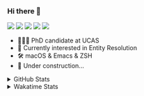 ### Hi there 👋

[![](https://img.shields.io/badge/-Email-325180?logo=maildotru&logoColor=white&style=flat-square)](mailto:hi@wang.tianshu.me)
[![](https://img.shields.io/badge/-GitHub-black?logo=GitHub&style=flat-square)](https://github.com/tshu-w)
[![](https://img.shields.io/badge/-Telegram-26a5e4?labelColor=fafafa&logo=telegram&style=flat-square)](https://t.me/tshu_w) 
[![](https://img.shields.io/badge/-Twitter-1da1f2?logo=Twitter&logoColor=white&style=flat-square)](https://twitter.com/tshu_w)
[![](https://komarev.com/ghpvc/?username=tshu-w&color=blueviolet&style=flat-square)]()



- 🧑🏻‍🎓 PhD candidate at UCAS
- 🔭 Currently interested in Entity Resolution
- 🛠 macOS & Emacs & ZSH
- 🚧 Under construction...

<details>

<summary>GitHub Stats</summary>

![Tianshu's GitHub stats](https://github-readme-stats.vercel.app/api?username=tshu-w&show_icons=true&theme=buefy&count_private=true)
  
</details>


<details>
  <summary>Wakatime Stats</summary>

  Currently, files accessed by tramp cannot be tracked by wakatime, see https://github.com/wakatime/wakatime-mode/issues/27
  <br>
  
<!--START_SECTION:waka-->
![Code Time](http://img.shields.io/badge/Code%20Time-0%20secs-blue)

**I'm an Early 🐤** 

```text
🌞 Morning    50 commits     ███░░░░░░░░░░░░░░░░░░░░░░   13.16% 
🌆 Daytime    180 commits    ███████████░░░░░░░░░░░░░░   47.37% 
🌃 Evening    146 commits    █████████░░░░░░░░░░░░░░░░   38.42% 
🌙 Night      4 commits      ░░░░░░░░░░░░░░░░░░░░░░░░░   1.05%

```
📅 **I'm Most Productive on Monday** 

```text
Monday       85 commits     █████░░░░░░░░░░░░░░░░░░░░   22.37% 
Tuesday      51 commits     ███░░░░░░░░░░░░░░░░░░░░░░   13.42% 
Wednesday    63 commits     ████░░░░░░░░░░░░░░░░░░░░░   16.58% 
Thursday     47 commits     ███░░░░░░░░░░░░░░░░░░░░░░   12.37% 
Friday       34 commits     ██░░░░░░░░░░░░░░░░░░░░░░░   8.95% 
Saturday     62 commits     ████░░░░░░░░░░░░░░░░░░░░░   16.32% 
Sunday       38 commits     ██░░░░░░░░░░░░░░░░░░░░░░░   10.0%

```


📊 **This Week I Spent My Time On** 

```text
💬 Programming Languages: 
sh                       9 hrs 29 mins       ██████████████░░░░░░░░░░░   56.92% 
Org                      4 hrs 57 mins       ███████░░░░░░░░░░░░░░░░░░   29.68% 
Bash                     1 hr 8 mins         █░░░░░░░░░░░░░░░░░░░░░░░░   6.89% 
JSON                     24 mins             ░░░░░░░░░░░░░░░░░░░░░░░░░   2.42% 
Emacs Lisp               20 mins             ░░░░░░░░░░░░░░░░░░░░░░░░░   2.03%

🔥 Editors: 
Zsh                      9 hrs 29 mins       ██████████████░░░░░░░░░░░   56.92% 
Emacs                    7 hrs 11 mins       ██████████░░░░░░░░░░░░░░░   43.08%

🐱‍💻 Projects: 
Terminal                 8 hrs 56 mins       █████████████░░░░░░░░░░░░   53.56% 
Unknown Project          5 hrs 8 mins        ███████░░░░░░░░░░░░░░░░░░   30.78% 
dotfiles                 1 hr 56 mins        ███░░░░░░░░░░░░░░░░░░░░░░   11.6% 
emacs                    21 mins             ░░░░░░░░░░░░░░░░░░░░░░░░░   2.1% 
lightning-template       12 mins             ░░░░░░░░░░░░░░░░░░░░░░░░░   1.23%

💻 Operating System: 
Mac                      16 hrs 22 mins      ████████████████████████░   98.09% 
Linux                    19 mins             ░░░░░░░░░░░░░░░░░░░░░░░░░   1.91%

```

**I Mostly Code in Python** 

```text
Python                   9 repos             ██████████░░░░░░░░░░░░░░░   42.86% 
HTML                     2 repos             ██░░░░░░░░░░░░░░░░░░░░░░░   9.52% 
Emacs Lisp               2 repos             ██░░░░░░░░░░░░░░░░░░░░░░░   9.52% 
JavaScript               2 repos             ██░░░░░░░░░░░░░░░░░░░░░░░   9.52% 
TeX                      2 repos             ██░░░░░░░░░░░░░░░░░░░░░░░   9.52%

```



 Last Updated on 23/06/2022 08:06:01 UTC
<!--END_SECTION:waka-->
</details>
